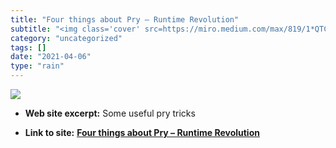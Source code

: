 ```yaml
---
title: "Four things about Pry – Runtime Revolution"
subtitle: "<img class='cover' src=https://miro.medium.com/max/819/1*QTCgxaIflO13BjErDm69nw.png>"
category: "uncategorized"
tags: []
date: "2021-04-06"
type: "rain"
---
```

<img class="cover" src=https://miro.medium.com/max/819/1*QTCgxaIflO13BjErDm69nw.png>



* **Web site excerpt:** Some useful pry tricks

* **Link to site:** **[Four things about Pry – Runtime Revolution](https://revs.runtime-revolution.com/four-things-about-pry-a0ebb10c6c2e)**